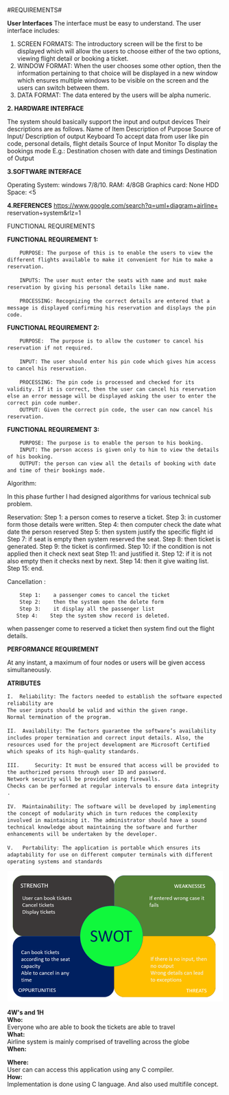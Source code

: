 #REQUIREMENTS#

**User Interfaces**
The interface must be easy to understand. The user interface includes:

1.	SCREEN FORMATS: The introductory screen will be the first to be displayed which will allow the users to choose either of the two options, viewing flight detail or booking a ticket.
2.	WINDOW FORMAT: When the user chooses some other option, then the information pertaining to that choice will be displayed in a new window which ensures multiple windows to be visible on the screen and the users can switch between them.
3.	DATA FORMAT: The data entered by the users will be alpha numeric.

**2.	HARDWARE INTERFACE**

The system should basically support the input and output devices 
Their descriptions are as follows.
   Name of Item	    Description of Purpose	     Source of Input/      Description of output
    Keyboard	To accept data from user like pin code, personal details, flight details	Source of Input
    Monitor  	To display the bookings mode E.g.: Destination chosen with date and timings	Destination of Output

**3.SOFTWARE INTERFACE**

Operating System: windows 7/8/10.
RAM: 4/8GB
Graphics card: None
HDD Space: <5
   
**4.REFERENCES**
       https://www.google.com/search?q=uml+diagram+airline+
       reservation+system&rlz=1
              
FUNCTIONAL REQUIREMENTS

**FUNCTIONAL REQUIREMENT 1:**

        PURPOSE: The purpose of this is to enable the users to view the different flights available to make it convenient for him to make a reservation.

        INPUTS: The user must enter the seats with name and must make reservation by giving his personal details like name.

        PROCESSING: Recognizing the correct details are entered that a message is displayed confirming his reservation and displays the pin code.

**FUNCTIONAL REQUIREMENT 2:**

        PURPOSE:  The purpose is to allow the customer to cancel his reservation if not required.

        INPUT: The user should enter his pin code which gives him access to cancel his reservation.

        PROCESSING: The pin code is processed and checked for its validity. If it is correct, then the user can cancel his reservation else an error message will be displayed asking the user to enter the correct pin code number.
        OUTPUT: Given the correct pin code, the user can now cancel his reservation.

**FUNCTIONAL REQUIREMENT 3:**

        PURPOSE: The purpose is to enable the person to his booking.
        INPUT: The person access is given only to him to view the details of his booking.
        OUTPUT: the person can view all the details of booking with date and time of their bookings made.

Algorithm:

 In this phase further I had designed algorithms for various technical sub problem.
 
Reservation: 
        Step 1:   a person comes to reserve a ticket.
        Step 3:   in customer form those details were written.
        Step 4:   then computer check the date what date the person reserved
        Step 5:   then system justify the specific flight id
        Step 7:    if seat is empty then system reserved the seat.
        Step 8:   then ticket is generated.
        Step 9:   the ticket is confirmed.
        Step 10:   if the condition is not applied then it check next seat
        Step 11:   and justified it.
        Step 12:   if it is not also empty then it checks next by next.
        Step 14:   then it give waiting list.
        Step 15:   end.

Cancellation :

        Step 1:    a passenger comes to cancel the ticket
        Step 2:    then the system open the delete form  
        Step 3:    it display all the passenger list
       Step 4:    Step the system show record is deleted.

when  passenger  come  to  reserved  a ticket  then  system  find  out  the  flight  details.

**PERFORMANCE REQUIREMENT**

 At any instant, a maximum of four nodes or users will be given access simultaneously.

 **ATRIBUTES**

    I.	Reliability: The factors needed to establish the software expected reliability are
    The user inputs should be valid and within the given range.
    Normal termination of the program.

    II.	 Availability: The factors guarantee the software’s availability includes proper termination and correct input details. Also, the resources used for the project development are Microsoft Certified which speaks of its high-quality standards.

    III.	 Security: It must be ensured that access will be provided to the authorized persons through user ID and password.
    Network security will be provided using firewalls.
    Checks can be performed at regular intervals to ensure data integrity .

    IV.	 Maintainability: The software will be developed by implementing the concept of modularity which in turn reduces the complexity involved in maintaining it. The administrator should have a sound technical knowledge about maintaining the software and further enhancements will be undertaken by the developer.

    V.	 Portability: The application is portable which ensures its adaptability for use on different computer terminals with different operating systems and standards
![swot](swot.png)

**4W's and 1H**<br/>
**Who:**<br/>
Everyone who are able to book the tickets are able to travel<br/>
**What:**<br/>
Airline system is mainly comprised of travelling across the globe<br/>
**When:**<br/>

**Where:**<br/>
User can can access this application using any C compiler.<br/>
**How:**<br/>
Implementation is done using C language. And also used multifile concept.<br/>